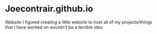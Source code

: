 # Joecontrair.github.io
Website
I figured creating a little website to host all of my projects/things that I have worked on wouldn't be a terrible idea
